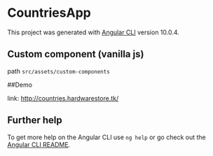 # CountriesApp

This project was generated with [Angular CLI](https://github.com/angular/angular-cli) version 10.0.4.

## Custom component (vanilla js)

path `src/assets/custom-components`

##Demo

link: http://countries.hardwarestore.tk/

## Further help

To get more help on the Angular CLI use `ng help` or go check out the [Angular CLI README](https://github.com/angular/angular-cli/blob/master/README.md).
